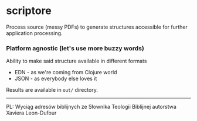 # scriptore

Process source (messy PDFs) to generate structures accessible
for further application processing.

### Platform agnostic (let's use more buzzy words)

Ability to make said structure available in different formats

- EDN - as we're coming from Clojure world
- JSON - as everybody else loves it

Results are available in `out/` directory.

----

PL: Wyciąg adresów biblijnych ze Słownika Teologii Biblijnej autorstwa Xaviera Leon-Dufour
